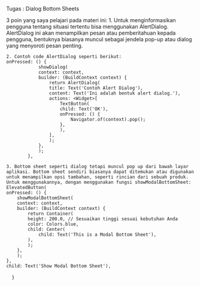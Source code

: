 Tugas		: Dialog Bottom Sheets

3 poin yang saya pelajari pada materi ini:
    1. Untuk menginformasikan pengguna tentang situasi tertentu bisa menggunakan AlertDialog. AlertDialog ini akan menampilkan pesan atau pemberitahuan kepada pengguna, bentuknya biasanya muncul sebagai jendela pop-up atau dialog yang menyoroti pesan penting. 

    2. Contoh code AlertDialog seperti berikut:
    onPressed: () {
                showDialog(
                context: context,
                builder: (BuildContext context) {
                    return AlertDialog(
                    title: Text('Contoh Alert Dialog'),
                    content: Text('Ini adalah bentuk alert dialog.'),
                    actions: <Widget>[
                        TextButton(
                        child: Text('OK'),
                        onPressed: () {
                            Navigator.of(context).pop();
                        },
                        ),
                    ],
                    );
                },
                );
            },

    3. Bottom sheet seperti dialog tetapi muncul pop up dari bawah layar aplikasi. Bottom sheet sendiri biasanya dapat ditemukan atau digunakan untuk menampilkan opsi tambahan, seperti rincian dari sebuah produk. Untuk menggunakannya, dengan menggunakan fungsi showModalBottomSheet:
    ElevatedButton(
    onPressed: () {
        showModalBottomSheet(
        context: context,
        builder: (BuildContext context) {
            return Container(
            height: 200.0, // Sesuaikan tinggi sesuai kebutuhan Anda
            color: Colors.blue,
            child: Center(
                child: Text('This is a Modal Bottom Sheet'),
            ),
            );
        },
        );
    },
    child: Text('Show Modal Bottom Sheet'),
    )